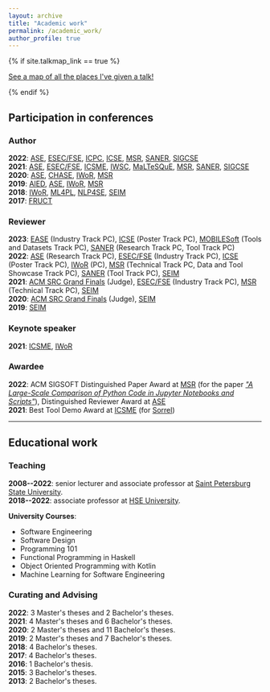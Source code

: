 ```yaml
---
layout: archive
title: "Academic work"
permalink: /academic_work/
author_profile: true
---
```


{% if site.talkmap_link == true %}

<p style="text-decoration:underline;"><a href="/talkmap.html">See a map of all the places I've given a talk!</a></p>

{% endif %}

<h2>Participation in conferences</h2>

<h3>Author</h3>

<b>2022</b>: <a href="https://conf.researchr.org/home/ase-2022">ASE</a>, <a href="https://2022.esec-fse.org/">ESEC/FSE</a>, <a href="https://conf.researchr.org/home/icpc-2022">ICPC</a>, <a href="https://conf.researchr.org/home/icse-2022">ICSE</a>, <a href="https://conf.researchr.org/home/msr-2022">MSR</a>, <a href="https://saner2022.uom.gr/">SANER</a>, <a href="https://sigcse2022.sigcse.org/">SIGCSE</a><br>
<b>2021</b>: <a href="https://conf.researchr.org/home/ase-2021">ASE</a>, <a href="https://2021.esec-fse.org/">ESEC/FSE</a>, <a href="https://icsme2021.github.io/">ICSME</a>, <a href="https://iwsc2021.github.io/index.html">IWSC</a>, <a href="https://maltesque2021.github.io/submission.html">MaLTeSQuE</a>, <a href="https://2021.msrconf.org/">MSR</a>, <a href="https://saner2021.shidler.hawaii.edu/">SANER</a>, <a href="https://sigcse2021.sigcse.org/">SIGCSE</a><br>
<b>2020</b>: <a href="https://conf.researchr.org/home/ase-2020">ASE</a>, <a href="https://conferences.computer.org/chase2020/">CHASE</a>, <a href="https://conf.researchr.org/track/icse-2020/icse-2020-Workshops">IWoR</a>, <a href="https://2020.msrconf.org/">MSR</a><br>
<b>2019</b>: <a href="https://www.springer.com/gp/book/9783030232030">AIED</a>, <a href="https://2019.ase-conferences.org/">ASE</a>, <a href="https://iwor.github.io/iwor2019/">IWoR</a>, <a href="https://conf.researchr.org/home/msr-2019">MSR</a><br>
<b>2018</b>: <a href="https://iwor.github.io/iwor2018/">IWoR</a>, <a href="https://conf.researchr.org/track/ML4PL-2018/ML4PL-2018-papers">ML4PL</a>, <a href="https://nl4se2018.github.io/">NLP4SE</a>, <a href="https://seim-conf.org/en/archive/2018/">SEIM</a><br>
<b>2017</b>: <a href="https://www.fruct.org/conference17">FRUCT</a>

<h3>Reviewer</h3>

<b>2023</b>: <a href="https://conf.researchr.org/track/ease-2023/ease-2023-industry">EASE</a> (Industry Track PC), <a href="https://conf.researchr.org/track/icse-2023/icse-2023-posters">ICSE</a> (Poster Track PC), <a href="https://conf.researchr.org/track/mobilesoft-2023/mobilesoft-2023-tools-and-datasets">MOBILESoft</a> (Tools and Datasets Track PC), <a href="https://saner2023.must.edu.mo/">SANER</a> (Research Track PC, Tool Track PC)<br>
<b>2022</b>: <a href="https://conf.researchr.org/track/ase-2022/ase-2022-research-papers">ASE</a>  (Research Track PC), <a href="https://2022.esec-fse.org/track/fse-2022-industry">ESEC/FSE</a> (Industry Track PC), <a href="https://conf.researchr.org/track/icse-2022/icse-2022-posters">ICSE</a> (Poster Track PC), <a href="https://iwor.github.io/iwor2022/">IWoR</a> (PC), <a href="https://conf.researchr.org/track/msr-2022/msr-2022-technical-papers">MSR</a> (Technical Track PC, Data and Tool Showcase Track PC), <a href="https://saner2022.uom.gr/tooltrack">SANER</a> (Tool Track PC), <a href="https://seim-conf.org/en/">SEIM</a><br>
<b>2021</b>: <a href="https://src.acm.org/candidates/2021">ACM SRC Grand Finals</a> (Judge), <a href="https://2021.esec-fse.org/track/fse-2021-industry">ESEC/FSE</a> (Industry Track PC), <a href="https://2021.msrconf.org/track/msr-2021-technical-papers">MSR</a> (Technical Track PC), <a href="https://seim-conf.org/en/archive/2021/">SEIM</a><br>
<b>2020</b>: <a href="https://src.acm.org/candidates/2020">ACM SRC Grand Finals</a> (Judge), <a href="https://seim-conf.org/en/archive/2020/">SEIM</a><br>
<b>2019</b>: <a href="https://seim-conf.org/en/archive/2019/">SEIM</a>

<h3>Keynote speaker</h3>

<b>2021</b>: <a href="https://icsme2021.github.io/program/Keynotes.html">ICSME</a>, <a href="https://iwor.github.io/iwor2021/keynote.html">IWoR</a>

<h3>Awardee</h3>
<b>2022</b>: ACM SIGSOFT Distinguished Paper Award at <a href="https://conf.researchr.org/home/msr-2022">MSR</a> (for the paper <i><a href="https://jzuken.github.io/publications/2022-05-18-jupyter-analysis">"A Large-Scale Comparison of Python Code in Jupyter Notebooks and Scripts"</a></i>), Distinguished Reviewer Award at <a href="https://conf.researchr.org/track/ase-2022/ase-2022-research-papers">ASE</a><br>
<b>2021</b>: Best Tool Demo Award at <a href="https://icsme2021.github.io/">ICSME</a> (for <a href="https://jzuken.github.io/tools/sorrel">Sorrel</a>)<br>

<hr color="#888888" size="4" noshade>

<h2>Educational work</h2>

<h3>Teaching</h3>

<b>2008--2022</b>: senior lecturer and associate professor at <a href="https://english.spbu.ru/">Saint Petersburg State University</a>.<br>
<b>2018--2022</b>: associate professor at <a href="https://www.hse.ru/en/">HSE University</a>.

<b>University Courses</b>:
<ul>
<li>Software Engineering</li>
<li>Software Design</li>
<li>Programming 101</li>
<li>Functional Programming in Haskell</li>
<li>Object Oriented Programming with Kotlin</li>
<li>Machine Learning for Software Engineering</li>
</ul>

<h3>Curating and Advising</h3>
<b>2022</b>: 3 Master's theses and 2 Bachelor's theses.<br>
<b>2021</b>: 4 Master's theses and 6 Bachelor's theses.<br>
<b>2020</b>: 2 Master's theses and 11 Bachelor's theses.<br>
<b>2019</b>: 2 Master's theses and 7 Bachelor's theses.<br>
<b>2018</b>: 4 Bachelor's theses.<br>
<b>2017</b>: 4 Bachelor's theses.<br>
<b>2016</b>: 1 Bachelor's thesis.<br>
<b>2015</b>: 3 Bachelor's theses.<br>
<b>2013</b>: 2 Bachelor's theses.<br>
